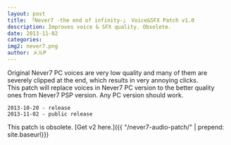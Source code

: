 ```yaml
---
layout: post
title: 「Never7 -the end of infinity-」 Voice&SFX Patch v1.0
description: Improves voice & SFX quality. Obsolete.
date: 2013-11-02
categories:
img2: never7.png
author: メルP
---
```

Original Never7 PC voices are very low quality and many of them are severely
clipped at the end, which results in very annoying clicks.  
This patch will replace voices in Never7 PC version to the better quality ones
from Never7 PSP version. Any PC version should work.  

```
2013-10-20 - release
2013-11-02 - public release
```

This patch is obsolete. [Get v2 here.]({{ "/never7-audio-patch/" | prepend: site.baseurl}})  
